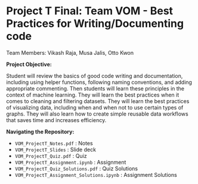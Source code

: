 # Project T Final: Team VOM - Best Practices for Writing/Documenting code
Team Members: Vikash Raja, Musa Jalis, Otto Kwon

**Project Objective:** 

Student will review the basics of good code writing and documentation, including using helper functions, following naming conventions, and adding appropriate commenting. Then students will learn these principles in the context of machine learning. They will learn the best practices when it comes to cleaning and filtering datasets. They will learn the best practices of visualizing data, including when and when not to use certain types of graphs. They will also learn how to create simple reusable data workflows that saves time and increases efficiency. 


**Navigating the Repository:** 

- `VOM_ProjectT_Notes.pdf` : Notes
- `VOM_ProjectT_Slides` : Slide deck
- `VOM_ProjectT_Quiz.pdf` : Quiz
- `VOM_ProjectT_Assignment.ipynb` : Assignment
- `VOM_ProjectT_Quiz_Solutions.pdf` : Quiz Solutions
- `VOM_ProjectT_Assignment_Solutions.ipynb` : Assignment Solutions


